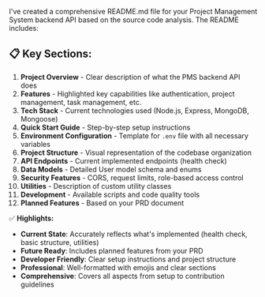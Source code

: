 
I've created a comprehensive README.md file for your Project Management System backend API based on the source code analysis. The README includes:

## 📋 **Key Sections:**

1. **Project Overview** - Clear description of what the PMS backend API does
2. **Features** - Highlighted key capabilities like authentication, project management, task management, etc.
3. **Tech Stack** - Current technologies used (Node.js, Express, MongoDB, Mongoose)
4. **Quick Start Guide** - Step-by-step setup instructions
5. **Environment Configuration** - Template for `.env` file with all necessary variables
6. **Project Structure** - Visual representation of the codebase organization
7. **API Endpoints** - Current implemented endpoints (health check)
8. **Data Models** - Detailed User model schema and enums
9. **Security Features** - CORS, request limits, role-based access control
10. **Utilities** - Description of custom utility classes
11. **Development** - Available scripts and code quality tools
12. **Planned Features** - Based on your PRD document

✅ **Highlights:**

- **Current State**: Accurately reflects what's implemented (health check, basic structure, utilities)
- **Future Ready**: Includes planned features from your PRD
- **Developer Friendly**: Clear setup instructions and project structure
- **Professional**: Well-formatted with emojis and clear sections
- **Comprehensive**: Covers all aspects from setup to contribution guidelines


